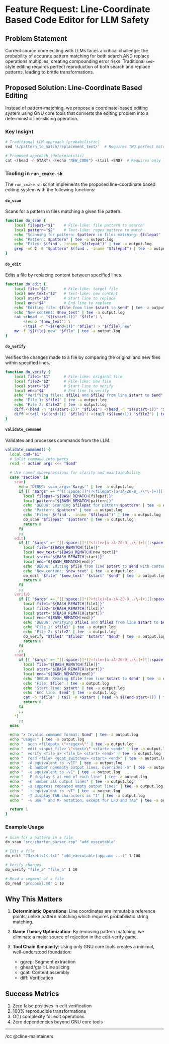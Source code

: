 # Feature Request: Line-Coordinate Based Code Editor for LLM Safety

## Problem Statement

Current source code editing with LLMs faces a critical challenge: the probability of accurate pattern matching for both search AND replace operations multiplies, creating compounding error risks. Traditional `sed`-style editing requires perfect reproduction of both search and replace patterns, leading to brittle transformations.

## Proposed Solution: Line-Coordinate Based Editing

Instead of pattern-matching, we propose a coordinate-based editing system using GNU core tools that converts the editing problem into a deterministic line-slicing operation.

### Key Insight

```python
# Traditional LLM approach (probabilistic)
sed 's/pattern_to_match/replacement_text/'  # Requires TWO perfect matches

# Proposed approach (deterministic) 
cat <(head -n START) <(echo "NEW_CODE") <(tail +END)  # Requires only line numbers
``` 

### Tooling in `run_cmake.sh`

The `run_cmake.sh` script implements the proposed line-coordinate based editing system with the following functions:

#### `do_scan`
Scans for a pattern in files matching a given file pattern.

```bash
function do_scan {
    local filepat="$1"    # File-like: file pattern to search
    local pattern="$2"    # Text-like: regex pattern to match
    echo "Scanning for pattern: $pattern in files matching: $filepat" | tee -a output.log
    echo "Pattern: $pattern" | tee -a output.log
    echo "Files: $(find . -iname "$filepat")" | tee -a output.log
    grep -nC 2 -E "$pattern" $(find . -iname "$filepat") | tee -a output.log
}
```

#### `do_edit`
Edits a file by replacing content between specified lines.

```bash
function do_edit {
    local file="$1"       # File-like: target file
    local new_text="$2"   # Text-like: new content
    local start="$3"      # Start line to replace
    local end="$4"        # End line to replace
    echo "Editing file: $file from line $start to $end" | tee -a output.log
    echo "New content: $new_text" | tee -a output.log
    cat <(head -n "$((start-1))" "$file") \
        <(echo "$new_text") \
        <(tail -n "+$((end+1))" "$file") > "${file}.new"
    mv -f "${file}.new" "$file" | tee -a output.log
}
```

#### `do_verify`
Verifies the changes made to a file by comparing the original and new files within specified lines.

```bash
function do_verify {
    local file1="$1"      # File-like: original file
    local file2="$2"      # File-like: new file
    local start="$3"      # Start line to verify
    local end="$4"        # End line to verify
    echo "Verifying files: $file1 and $file2 from line $start to $end" | tee -a output.log
    echo "File 1: $file1" | tee -a output.log
    echo "File 2: $file2" | tee -a output.log
    diff <(head -n "$((start-1))" "$file1") <(head -n "$((start-1))" "$file2") && \
    diff <(tail +$((end+1)) "$file1") <(tail +$((end+1)) "$file2") | tee -a output.log
}
```

#### `validate_command`
Validates and processes commands from the LLM.

```bash
validate_command() {
  local cmd="$1"
  # Split command into parts
  read -r action args <<< "$cmd"

  # Use named subexpressions for clarity and maintainability
  case "$action" in
    scan)
      echo "DEBUG: scan args='$args'" | tee -a output.log
      if [[ "$args" =~ "^[[:space:]]*(?<filepat>[a-zA-Z0-9_./\*\-]+)[[:space:]]+\" *(?<pattern>[^\"]*) *\"[[:space:]]*$" ]]; then
        local filepat="${BASH_REMATCH[filepat]}"
        local pattern="${BASH_REMATCH[pattern]}"
        echo "DEBUG: Scanning $filepat for pattern $pattern" | tee -a output.log
        echo "Pattern: $pattern" | tee -a output.log
        echo "Files: $(find . -iname "$filepat")" | tee -a output.log
        do_scan "$filepat" "$pattern" | tee -a output.log
        return 0
      fi
      ;;
    edit)
      if [[ "$args" =~ ^[[:space:]]*(?<file>[a-zA-Z0-9_./\-]+)[[:space:]]+\"(?<new_text>[^\"]+)\"[[:space:]]+(?<start>[0-9]+)[[:space:]]+(?<end>[0-9]+)[[:space:]]*$ ]]; then
        local file="${BASH_REMATCH[file]}"
        local new_text="${BASH_REMATCH[new_text]}"
        local start="${BASH_REMATCH[start]}"
        local end="${BASH_REMATCH[end]}"
        echo "DEBUG: Editing $file from line $start to $end with content: $new_text" | tee -a output.log
        echo "New content: $new_text" | tee -a output.log
        do_edit "$file" "$new_text" "$start" "$end" | tee -a output.log
        return 0
      fi
      ;;
    verify)
      if [[ "$args" =~ ^[[:space:]]*(?<file1>[a-zA-Z0-9_./\-]+)[[:space:]]+(?<file2>[a-zA-Z0-9_./\-]+)[[:space:]]+(?<start>[0-9]+)[[:space:]]+(?<end>[0-9]+)[[:space:]]*$ ]]; then
        local file1="${BASH_REMATCH[file1]}"
        local file2="${BASH_REMATCH[file2]}"
        local start="${BASH_REMATCH[start]}"
        local end="${BASH_REMATCH[end]}"
        echo "DEBUG: Verifying $file1 and $file2 from line $start to $end" | tee -a output.log
        echo "File 1: $file1" | tee -a output.log
        echo "File 2: $file2" | tee -a output.log
        do_verify "$file1" "$file2" "$start" "$end" | tee -a output.log
        return 0
      fi
      ;;
    read)
      if [[ "$args" =~ ^[[:space:]]*(?<file>[a-zA-Z0-9_./\-]+)[[:space:]]+\"\"[[:space:]]+(?<start>[0-9]+)[[:space:]]+(?<end>[0-9]+)[[:space:]]*$ ]]; then
        local file="${BASH_REMATCH[file]}"
        local start="${BASH_REMATCH[start]}"
        local end="${BASH_REMATCH[end]}"
        echo "DEBUG: Reading $file from line $start to $end" | tee -a output.log
        echo "File: $file" | tee -a output.log
        echo "Start line: $start" | tee -a output.log
        echo "End line: $end" | tee -a output.log
        cat -b "$file" | tail -n +$start | head -n $((end-start+1)) | tee -a output.log
        return 0
      fi
      ;;
    *)
      ;;
  esac
  
  echo "✗ Invalid command format: $cmd" | tee -a output.log
  echo "Usage:" | tee -a output.log
  echo "  scan <filepat> \"<regex>\"" | tee -a output.log
  echo "  edit <input_file> \"<text>\" <start> <end>" | tee -a output.log
  echo "  verify <file_a> <file_b> <start> <end>" | tee -a output.log
  echo "  read <file> <gcat_switches> <start> <end>" | tee -a output.log
  echo "  -A equivalent to -vET" | tee -a output.log
  echo "  -b number nonempty output lines, overrides -n" | tee -a output.log
  echo "  -e equivalent to -vE" | tee -a output.log
  echo "  -E display $ at end of each line" | tee -a output.log
  echo "  -n number all output lines" | tee -a output.log
  echo "  -s suppress repeated empty output lines" | tee -a output.log
  echo "  -t equivalent to -vT" | tee -a output.log
  echo "  -T display TAB characters as ^I" | tee -a output.log
  echo "  -v use ^ and M- notation, except for LFD and TAB" | tee -a output.log

  return 1
}
```

### Example Usage

```bash
# Scan for a pattern in a file
do_scan "src/charter_parser.cpp" "add_executable"

# Edit a file
do_edit "CMakeLists.txt" "add_executable(appname ...)" 1 100

# Verify changes
do_verify "file_a" "file_b" 1 10

# Read a segment of a file
do_read "proposal.md" 1 10
```

## Why This Matters

1. **Deterministic Operations**: Line coordinates are immutable reference points, unlike pattern matching which requires probabilistic string matching.

2. **Game Theory Optimization**: By removing pattern matching, we eliminate a major source of rejection in the edit-verify game.

3. **Tool Chain Simplicity**: Using only GNU core tools creates a minimal, well-understood foundation:
   - ggrep: Segment extraction
   - ghead/gtail: Line slicing
   - gcat: Content assembly
   - diff: Verification

## Success Metrics

1. Zero false positives in edit verification
2. 100% reproducible transformations
3. O(1) complexity for edit operations
4. Zero dependencies beyond GNU core tools
 
---
/cc @cline-maintainers
